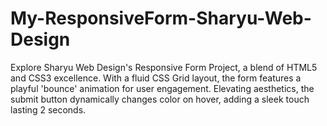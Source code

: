 # My-ResponsiveForm-Sharyu-Web-Design
Explore Sharyu Web Design's Responsive Form Project, a blend of HTML5 and CSS3 excellence. With a fluid CSS Grid layout, the form features a playful 'bounce' animation for user engagement. Elevating aesthetics, the submit button dynamically changes color on hover, adding a sleek touch lasting 2 seconds.
